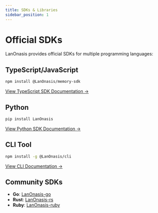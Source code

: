 ```yaml
---
title: SDKs & Libraries
sidebar_position: 1
---
```


# Official SDKs

LanOnasis provides official SDKs for multiple programming languages:

## TypeScript/JavaScript

```bash
npm install @LanOnasis/memory-sdk
```

[View TypeScript SDK Documentation →](/sdks/typescript)

## Python

```bash
pip install LanOnasis
```

[View Python SDK Documentation →](/sdks/python)

## CLI Tool

```bash
npm install -g @LanOnasis/cli
```

[View CLI Documentation →](/sdks/cli)

## Community SDKs

- **Go**: [LanOnasis-go](https://github.com/community/LanOnasis-go)
- **Rust**: [LanOnasis-rs](https://github.com/community/LanOnasis-rs)
- **Ruby**: [LanOnasis-ruby](https://github.com/community/LanOnasis-ruby)
